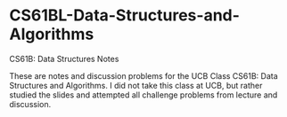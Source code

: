 # CS61BL-Data-Structures-and-Algorithms
CS61B: Data Structures Notes

These are notes and discussion problems for the UCB Class CS61B: Data Structures and Algorithms. I did not take this class at UCB, but rather studied the slides and attempted all challenge problems from lecture and discussion. 
